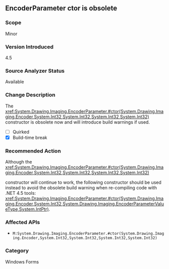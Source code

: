 ## EncoderParameter ctor is obsolete

### Scope
Minor

### Version Introduced
4.5

### Source Analyzer Status
Available

### Change Description
The <xref:System.Drawing.Imaging.EncoderParameter.#ctor(System.Drawing.Imaging.Encoder,System.Int32,System.Int32,System.Int32,System.Int32)>
constructor is obsolete now and will introduce build warnings if used.

- [ ] Quirked
- [x] Build-time break

### Recommended Action
Although the
<xref:System.Drawing.Imaging.EncoderParameter.#ctor(System.Drawing.Imaging.Encoder,System.Int32,System.Int32,System.Int32,System.Int32)>

constructor will continue to work, the following constructor should be used
instead to avoid the obsolete build warning when re-compiling code with .NET 4.5
tools:
<xref:System.Drawing.Imaging.EncoderParameter.#ctor(System.Drawing.Imaging.Encoder,System.Int32,System.Drawing.Imaging.EncoderParameterValueType,System.IntPtr)>.

### Affected APIs
* `M:System.Drawing.Imaging.EncoderParameter.#ctor(System.Drawing.Imaging.Encoder,System.Int32,System.Int32,System.Int32,System.Int32)`

### Category
Windows Forms

<!-- breaking change id: 24 -->
